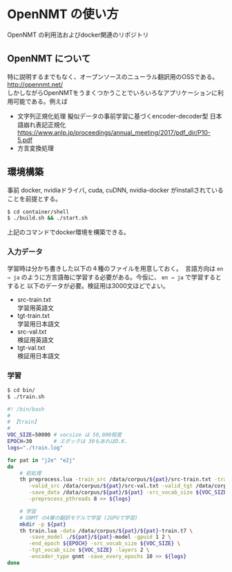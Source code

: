 # OpenNMT の使い方
OpenNMT の利用法およびdocker関連のリポジトリ
## OpenNMT について  
特に説明するまでもなく、オープンソースのニューラル翻訳用のOSSである。  
http://opennmt.net/  
しかしながらOpenNMTをうまくつかうことでいろいろなアプリケーションに利用可能である。例えば
* 文字列正規化処理
擬似データの事前学習に基づくencoder-decoder型 日本語崩れ表記正規化  
https://www.anlp.jp/proceedings/annual_meeting/2017/pdf_dir/P10-5.pdf
* 方言変換処理

## 環境構築
事前 docker, nvidiaドライバ, cuda, cuDNN, nvidia-docker がinstallされていることを前提とする。
```bash
$ cd container/shell
$ ./build.sh && ./start.sh
```
上記のコマンドでdocker環境を構築できる。
### 入力データ  
学習時は分かち書きした以下の４種のファイルを用意しておく。　言語方向は `en → ja` のように方言語毎に学習する必要がある。今仮に、 `en → ja` で学習するとすると 以下のデータが必要。検証用は3000文ほどでよい。

* src-train.txt  
学習用英語文
* tgt-train.txt  
学習用日本語文
* src-val.txt  
検証用英語文
* tgt-val.txt  
検証用日本語文

### 学習
```bash
$ cd bin/
$ ./train.sh
```
```bash
#! /bin/bash
#
# 【train】
#
VOC_SIZE=50000 # vocsize は 50,000程度
EPOCH=30       # エポックは 30もあればO.K.
logs="./train.log"

for pat in "j2e" "e2j"
do
    # 前処理
    th preprocess.lua -train_src /data/corpus/${pat}/src-train.txt -train_tgt /data/corpus/${pat}/tgt-train.txt \
       -valid_src /data/corpus/${pat}/src-val.txt -valid_tgt /data/corpus/${pat}/tgt-val.txt \
       -save_data /data/corpus/${pat}/${pat} -src_vocab_size ${VOC_SIZE} -tgt_vocab_size ${VOC_SIZE} \
       -preprocess_pthreads 8 >> ${logs}

    # 学習
    # GNMT の4層の翻訳モデルで学習 (2GPUで学習)
    mkdir -p ${pat}
    th train.lua -data /data/corpus/${pat}/${pat}-train.t7 \
       -save_model ./${pat}/${pat}-model -gpuid 1 2 \
       -end_epoch ${EPOCH} -src_vocab_size ${VOC_SIZE} \
       -tgt_vocab_size ${VOC_SIZE} -layers 2 \
       -encoder_type gnmt -save_every_epochs 10 >> ${logs}
done
```
